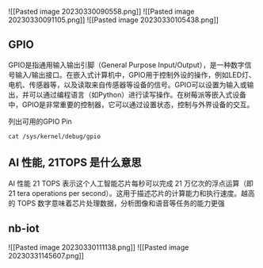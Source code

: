 ![[Pasted image 20230330090558.png]]
![[Pasted image 20230330091105.png]]
![[Pasted image 20230330105438.png]]
## GPIO
GPIO是指通用输入输出引脚（General Purpose Input/Output），是一种数字信号输入/输出接口。在嵌入式计算机中，GPIO用于控制外设的操作，例如LED灯、电机、传感器等，以及读取来自传感器等设备的信号。GPIO可以设置为输入或输出，并可以通过编程语言（如Python）进行读写操作。在树莓派等嵌入式设备中，GPIO是非常重要的控制器，它可以通过设置状态，控制与外界设备的交互。

列出可用的GPIO Pin
```shell
cat /sys/kernel/debug/gpio
```

## AI 性能, 21TOPS 是什么意思
AI 性能 21 TOPS 表示这个人工智能芯片每秒可以完成 21 万亿次的浮点运算（即 21 tera operations per second）。这用于描述芯片的计算能力和执行速度。越高的 TOPS 数字意味着芯片处理数据，分析图像和语音等任务的能力更强

## nb-iot
![[Pasted image 20230330111138.png]]
![[Pasted image 20230331145607.png]]